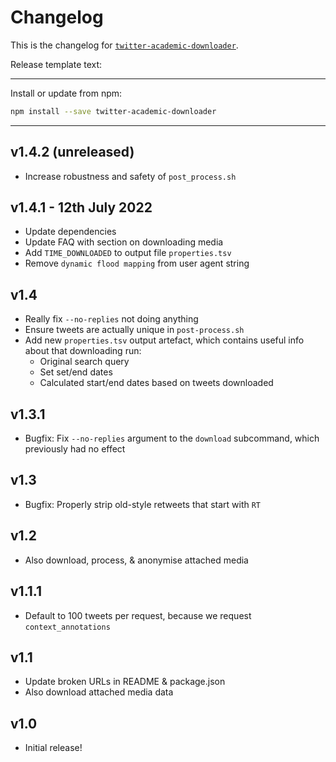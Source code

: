 # Changelog
This is the changelog for [`twitter-academic-downloader`](https://npmjs.org/package/twitter-academic-downloader).


Release template text:

-----

Install or update from npm:

```bash
npm install --save twitter-academic-downloader
```

-----


## v1.4.2 (unreleased)
 - Increase robustness and safety of `post_process.sh`


## v1.4.1 - 12th July 2022
 - Update dependencies
 - Update FAQ with section on downloading media
 - Add `TIME_DOWNLOADED` to output file `properties.tsv`
 - Remove `dynamic flood mapping` from user agent string


## v1.4
 - Really fix `--no-replies` not doing anything
 - Ensure tweets are actually unique in `post-process.sh`
 - Add new `properties.tsv` output artefact, which contains useful info about that downloading run:
     - Original search query
     - Set set/end dates
     - Calculated start/end dates based on tweets downloaded


## v1.3.1
 - Bugfix: Fix `--no-replies` argument to the `download` subcommand, which previously had no effect


## v1.3
 - Bugfix: Properly strip old-style retweets that start with `RT `


## v1.2
 - Also download, process, & anonymise attached media


## v1.1.1
 - Default to 100 tweets per request, because we request `context_annotations`


## v1.1
 - Update broken URLs in README & package.json
 - Also download attached media data


## v1.0
 - Initial release!
